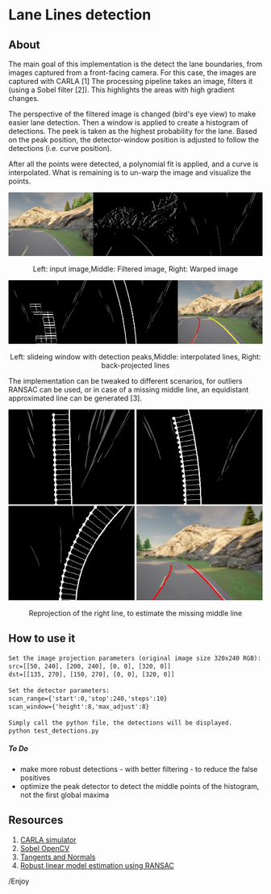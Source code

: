 # Lane Lines detection

## About

The main goal of this implementation is the detect the lane boundaries, from images captured from a front-facing camera. For this case, the images are captured with CARLA [1] The processing pipeline takes an image, filters it (using a Sobel filter [2]). This highlights the areas with high gradient changes.

The perspective of the filtered image is changed (bird's eye view) to make easier lane detection. Then a window is applied to create a histogram of detections. The peek is taken as the highest probability for the lane. Based on the peak position, the detector-window position is adjusted to follow the detections (i.e. curve position).

After all the points were detected, a polynomial fit is applied, and a curve is interpolated. What is remaining is to un-warp the image and visualize the points.

<p align="center"> 
<img src="./info/concat_img.jpg" width="800">
<div align="center">Left: input image,Middle: Filtered image, Right: Warped image</div>
</p>
<p align="center">
<img src="./info/concat_img1.jpg" alt="400" width="800">
<div align="center">Left: slideing window with detection peaks,Middle: interpolated lines, Right: back-projected lines</div>
</p>

The implementation can be tweaked to different scenarios, for outliers RANSAC can be used, or in case of a missing middle line, an equidistant approximated line can be generated [3].

<p align="center"> 
<img src="./info/estmated.jpg" alt="400" width="250">
<img src="./info/estmated1.jpg" alt="400" width="250">
<img src="./info/estmated2.jpg" alt="400" width="250">
<img src="./info/img.jpg" alt="400" width="250">
<div align="center">Reprojection of the right line, to estimate the missing middle line</div>
</p>

## How to use it
```
Set the image projection parameters (original image size 320x240 RGB):
src=[[50, 240], [200, 240], [0, 0], [320, 0]]
dst=[[135, 270], [150, 270], [0, 0], [320, 0]]

Set the detector parameters:
scan_range={'start':0,'stop':240,'steps':10}
scan_window={'height':8,'max_adjust':8}

Simply call the python file, the detections will be displayed. 
python test_detections.py
```

##### To Do
- make more robust detections - with better filtering - to reduce the false positives
- optimize the peak detector to detect the middle points of the histogram, not the first global maxima


## Resources

1. [CARLA simulator](https://carla.org/)
2. [Sobel OpenCV](https://docs.opencv.org/3.4/d2/d2c/tutorial_sobel_derivatives.html)
3. [Tangents and Normals](https://www.intmath.com/applications-differentiation/1-tangent-normal.php)
4. [Robust linear model estimation using RANSAC](https://scikit-learn.org/stable/auto_examples/linear_model/plot_ransac.html)

/Enjoy